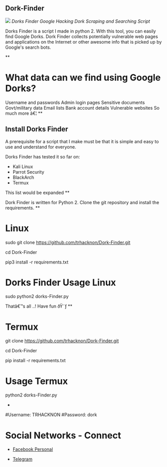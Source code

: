 ## Dork-Finder
<img src="https://b.top4top.io/p_210130c5s0.gif"></img>
*Dorks Finder Google Hacking Dork Scraping and Searching Script*

Dorks Finder is a script I made in python 2. With this tool, you can easily find Google Dorks. Dork Finder collects potentially vulnerable web pages and applications on the Internet or other awesome info that is picked up by Google's search bots. 

**

# What data can we find using Google Dorks?

Username and passwords
Admin login pages
Sensitive documents
Govt/military data
Email lists
Bank account details
Vulnerable websites
So much more â€¦
**

## Install Dorks Finder
A prerequisite for a script that I make must be that it is simple and easy to use and understand for everyone.

Dorks Finder has tested it so far on:
* Kali Linux
* Parrot Security
* BlackArch
* Termux

This list would be expanded
**

Dork Finder is written for Python 2. Clone the git repository and install the requirements.
**

# Linux
sudo git clone https://github.com/trhacknon/Dork-Finder.git

cd Dork-Finder

pip3 install -r requirements.txt

# Dorks Finder Usage Linux

sudo python2 dorks-Finder.py

Thatâ€™s all ..!
Have fun ðŸ˜ƒ
**

# Termux

git clone https://github.com/trhacknon/Dork-Finder.git

cd Dork-Finder

pip install -r requirements.txt

# Usage Termux

python2 dorks-Finder.py

*

#Username: TRHACKNON
#Password: dork


# Social Networks - Connect

* [Facebook Personal](https://www.facebook.com/ctfsolution)

* [Telegram](https://t.me/)
